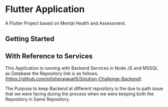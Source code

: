 # Flutter Application

A Flutter Project based on Mental Health and Assessment.

## Getting Started

## With Reference to Services 

This Application is running with Backend Services in Node JS and MSSQL as Database the Repository link is as follows.
[https://github.com/nitishprajapati5/Solution-Challenge-Backend].

The Purpose to keep Backend at different repository is the due to path issue that we were facing during the process when we were keeping both the Repository in Same Repository.
